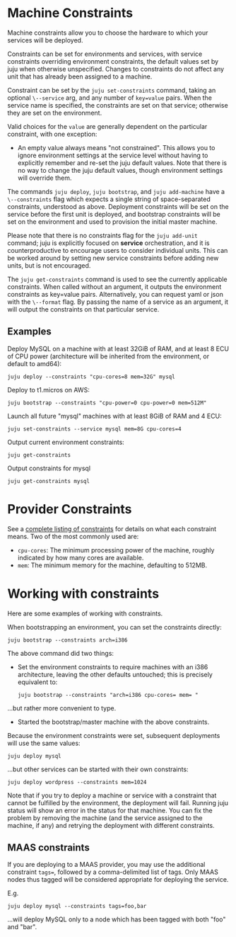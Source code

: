 # Machine Constraints

Machine constraints allow you to choose the hardware to which your services will
be deployed.

Constraints can be set for environments and services, with service constraints
overriding environment constraints, the default values set by juju when
otherwise unspecified. Changes to constraints do not affect any unit that has
already been assigned to a machine.

Constraint can be set by the `juju set-constraints` command, taking an optional
`\--service` arg, and any number of `key=value` pairs. When the service name is
specified, the constraints are set on that service; otherwise they are set on
the environment.

Valid choices for the `value` are generally dependent on the particular
constraint, with one exception:

  - An empty value always means "not constrained". This allows you to ignore environment settings at the service level without having to explicitly remember and re-set the juju default values. Note that there is no way to change the juju default values, though environment settings will override them.

The commands `juju deploy`, `juju bootstrap`, and `juju add-machine` have a
`\--constraints` flag which expects a single string of space-separated
constraints, understood as above. Deployment constraints will be set on the
service before the first unit is deployed, and bootstrap constraints will be set
on the environment and used to provision the initial master machine.

Please note that there is no constraints flag for the `juju add-unit` command;
juju is explicitly focused on __service__ orchestration, and it is
counterproductive to encourage users to consider individual units. This can be
worked around by setting new service constraints before adding new units, but is
not encouraged.

The `juju get-constraints` command is used to see the currently applicable
constraints. When called without an argument, it outputs the environment
constraints as key=value pairs. Alternatively, you can request yaml or json with
the `\--format` flag. By passing the name of a service as an argument, it will
output the constraints on that particular service.

## Examples

Deploy MySQL on a machine with at least 32GiB of RAM, and at least 8 ECU of CPU
power (architecture will be inherited from the environment, or default to
amd64):

    juju deploy --constraints "cpu-cores=8 mem=32G" mysql

Deploy to t1.micros on AWS:

    juju bootstrap --constraints "cpu-power=0 cpu-power=0 mem=512M"

Launch all future "mysql" machines with at least 8GiB of RAM and 4 ECU:

    juju set-constraints --service mysql mem=8G cpu-cores=4

Output current environment constraints:

    juju get-constraints

Output constraints for mysql

    juju get-constraints mysql

# Provider Constraints

See a [complete listing of constraints](reference-constraints.html) for details
on what each constraint means. Two of the most commonly used are:

  - `cpu-cores`: The minimum processing power of the machine, roughly indicated by how many cores are available.
  - `mem`: The minimum memory for the machine, defaulting to 512MB.

# Working with constraints

Here are some examples of working with constraints.

When bootstrapping an environment, you can set the constraints directly:

    juju bootstrap --constraints arch=i386

The above command did two things:

  - Set the environment constraints to require machines with an i386 architecture, leaving the other defaults untouched; this is precisely equivalent to:
    
        juju bootstrap --constraints "arch=i386 cpu-cores= mem= "

...but rather more convenient to type.

  - Started the bootstrap/master machine with the above constraints.

Because the environment constraints were set, subsequent deployments will use
the same values:

    juju deploy mysql

...but other services can be started with their own constraints:

    juju deploy wordpress --constraints mem=1024

Note that if you try to deploy a machine or service with a constraint that
cannot be fulfilled by the environment, the deployment will fail. Running juju
status will show an error in the status for that machine. You can fix the
problem by removing the machine (and the service assigned to the machine, if
any) and retrying the deployment with different constraints.

##  MAAS constraints

If you are deploying to a MAAS provider, you may use the additional constraint
`tags=`, followed by a comma-delimited list of tags. Only MAAS nodes thus tagged
will be considered appropriate for deploying the service.

E.g.

    juju deploy mysql --constraints tags=foo,bar

...will deploy MySQL only to a node which has been tagged with both "foo" and
"bar".
